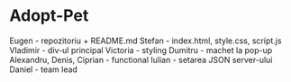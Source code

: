 # Adopt-Pet
Eugen - repozitoriu + README.md
Stefan - index.html, style.css, script.js
Vladimir - div-ul principal
Victoria - styling
Dumitru - machet la pop-up
Alexandru, Denis, Ciprian - functional
Iulian - setarea JSON server-ului
Daniel - team lead
